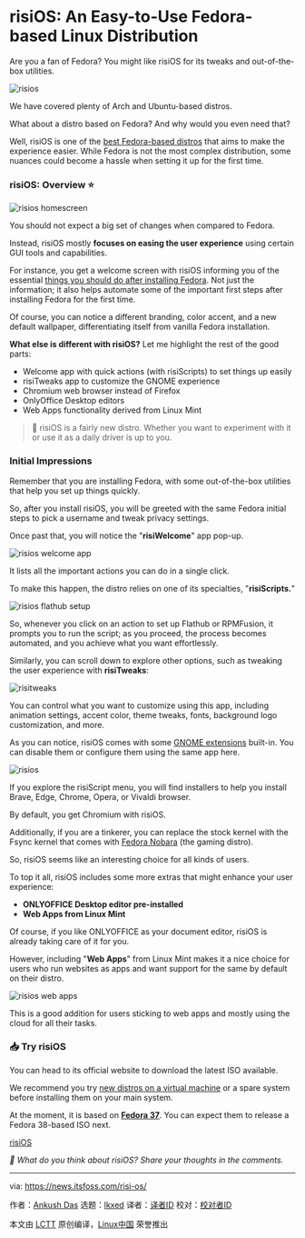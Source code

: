 [#]: subject: "risiOS: An Easy-to-Use Fedora-based Linux Distribution"
[#]: via: "https://news.itsfoss.com/risi-os/"
[#]: author: "Ankush Das https://news.itsfoss.com/author/ankush/"
[#]: collector: "lkxed"
[#]: translator: "geekpi"
[#]: reviewer: " "
[#]: publisher: " "
[#]: url: " "

risiOS: An Easy-to-Use Fedora-based Linux Distribution
======

Are you a fan of Fedora? You might like risiOS for its tweaks and out-of-the-box utilities.

![risios][1]

We have covered plenty of Arch and Ubuntu-based distros.

What about a distro based on Fedora? And why would you even need that?

Well, risiOS is one of the [best Fedora-based distros][2] that aims to make the experience easier. While Fedora is not the most complex distribution, some nuances could become a hassle when setting it up for the first time.

### risiOS: Overview ⭐

![risios homescreen][3]

You should not expect a big set of changes when compared to Fedora.

Instead, risiOS mostly **focuses on easing the user experience** using certain GUI tools and capabilities.

For instance, you get a welcome screen with risiOS informing you of the essential [things you should do after installing Fedora][4]. Not just the information; it also helps automate some of the important first steps after installing Fedora for the first time.

Of course, you can notice a different branding, color accent, and a new default wallpaper, differentiating itself from vanilla Fedora installation.

**What else is different with risiOS?** Let me highlight the rest of the good parts:

- Welcome app with quick actions (with risiScripts) to set things up easily
- risiTweaks app to customize the GNOME experience
- Chromium web browser instead of Firefox
- OnlyOffice Desktop editors
- Web Apps functionality derived from Linux Mint

> 🚧 risiOS is a fairly new distro. Whether you want to experiment with it or use it as a daily driver is up to you. 

### Initial Impressions

Remember that you are installing Fedora, with some out-of-the-box utilities that help you set up things quickly.

So, after you install risiOS, you will be greeted with the same Fedora initial steps to pick a username and tweak privacy settings.

Once past that, you will notice the "**risiWelcome**" app pop-up.

![risios welcome app][5]

It lists all the important actions you can do in a single click.

To make this happen, the distro relies on one of its specialties, "**risiScripts.**"

![risios flathub setup][6]

So, whenever you click on an action to set up Flathub or RPMFusion, it prompts you to run the script; as you proceed, the process becomes automated, and you achieve what you want effortlessly.

Similarly, you can scroll down to explore other options, such as tweaking the user experience with **risiTweaks**:

![risitweaks][7]

You can control what you want to customize using this app, including animation settings, accent color, theme tweaks, fonts, background logo customization, and more.

As you can notice, risiOS comes with some [GNOME extensions][8] built-in. You can disable them or configure them using the same app here.

![risios][9]

If you explore the risiScript menu, you will find installers to help you install Brave, Edge, Chrome, Opera, or Vivaldi browser.

By default, you get Chromium with risiOS.

Additionally, if you are a tinkerer, you can replace the stock kernel with the Fsync kernel that comes with [Fedora Nobara][10] (the gaming distro).

So, risiOS seems like an interesting choice for all kinds of users.

To top it all, risiOS includes some more extras that might enhance your user experience:

- **ONLYOFFICE Desktop editor pre-installed**
- **Web Apps from Linux Mint**

Of course, if you like ONLYOFFICE as your document editor, risiOS is already taking care of it for you.

However, including "**Web Apps**" from Linux Mint makes it a nice choice for users who run websites as apps and want support for the same by default on their distro.

![risios web apps][11]

This is a good addition for users sticking to web apps and mostly using the cloud for all their tasks.

### 📥 Try risiOS

You can head to its official website to download the latest ISO available.

We recommend you try [new distros on a virtual machine][12] or a spare system before installing them on your main system.

At the moment, it is based on **[Fedora 37][13]**. You can expect them to release a Fedora 38-based ISO next.

[risiOS][14]

_💬 What do you think about risiOS? Share your thoughts in the comments._

--------------------------------------------------------------------------------

via: https://news.itsfoss.com/risi-os/

作者：[Ankush Das][a]
选题：[lkxed][b]
译者：[译者ID](https://github.com/译者ID)
校对：[校对者ID](https://github.com/校对者ID)

本文由 [LCTT](https://github.com/LCTT/TranslateProject) 原创编译，[Linux中国](https://linux.cn/) 荣誉推出

[a]: https://news.itsfoss.com/author/ankush/
[b]: https://github.com/lkxed/
[1]: https://news.itsfoss.com/content/images/size/w1304/2023/05/risiOS-first-look.jpg
[2]: https://itsfoss.com/best-fedora-linux-distributions/?ref=news.itsfoss.com
[3]: https://news.itsfoss.com/content/images/2023/05/risios-homescreen.jpg
[4]: https://itsfoss.com/things-to-do-after-installing-fedora/?ref=news.itsfoss.com
[5]: https://news.itsfoss.com/content/images/2023/05/risiwelcome.jpg
[6]: https://news.itsfoss.com/content/images/2023/05/risios-flathub.jpg
[7]: https://news.itsfoss.com/content/images/2023/05/risios-appearance.jpg
[8]: https://itsfoss.com/best-gnome-extensions/?ref=news.itsfoss.com
[9]: https://news.itsfoss.com/content/images/2023/05/risios-extensions.jpg
[10]: https://nobaraproject.org/?ref=news.itsfoss.com
[11]: https://news.itsfoss.com/content/images/2023/05/risios-webapps.jpg
[12]: https://itsfoss.com/why-linux-virtual-machine/?ref=news.itsfoss.com
[13]: https://news.itsfoss.com/fedora-37-features/
[14]: https://risi.io/?ref=news.itsfoss.com

